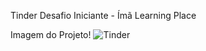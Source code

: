 Tinder
Desafio Iniciante - Ímã Learning Place

Imagem do Projeto!
![Tinder](https://user-images.githubusercontent.com/65200105/170833415-9440bc4e-78a1-4a02-bc0b-7ca32ed1e3b8.png)
